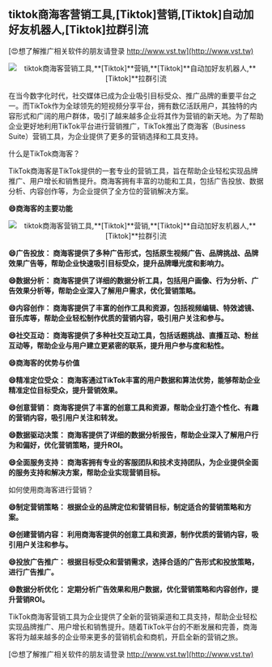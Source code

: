 ## **tiktok商海客营销工具,**[Tiktok]**营销,**[Tiktok]**自动加好友机器人,**[Tiktok]**拉群引流**

[😍想了解推广相关软件的朋友请登录 http://www.vst.tw](http://www.vst.tw)

 <center><img src="https://vst.tw/MP4/tuiguang/png/6.png" alt="tiktok商海客营销工具,**[Tiktok]**营销,**[Tiktok]**自动加好友机器人,**[Tiktok]**拉群引流"></center>

在当今数字化时代，社交媒体已成为企业吸引目标受众、推广品牌的重要平台之一。而TikTok作为全球领先的短视频分享平台，拥有数亿活跃用户，其独特的内容形式和广阔的用户群体，吸引了越来越多企业将其作为营销的新天地。为了帮助企业更好地利用TikTok平台进行营销推广，TikTok推出了商海客（Business Suite）营销工具，为企业提供了更多的营销选择和工具支持。

什么是TikTok商海客？

TikTok商海客是TikTok提供的一套专业的营销工具，旨在帮助企业轻松实现品牌推广、用户增长和销售提升。商海客拥有丰富的功能和工具，包括广告投放、数据分析、内容创作等，为企业提供了全方位的营销解决方案。

**😄商海客的主要功能**

 <center><img src="https://vst.tw/MP4/tuiguang/png/8.png" alt="tiktok商海客营销工具,**[Tiktok]**营销,**[Tiktok]**自动加好友机器人,**[Tiktok]**拉群引流"></center>

**😄广告投放： 商海客提供了多种广告形式，包括原生视频广告、品牌挑战、品牌效果广告等，帮助企业快速吸引目标受众，提升品牌曝光度和影响力。**

**😄数据分析： 商海客提供了详细的数据分析工具，包括用户画像、行为分析、广告效果分析等，帮助企业深入了解用户需求，优化营销策略。**

**😄内容创作： 商海客提供了丰富的创作工具和资源，包括视频编辑、特效滤镜、音乐库等，帮助企业轻松制作优质的营销内容，吸引用户关注和参与。**

**😄社交互动： 商海客提供了多种社交互动工具，包括话题挑战、直播互动、粉丝互动等，帮助企业与用户建立更紧密的联系，提升用户参与度和粘性。**

**😄商海客的优势与价值**

**😄精准定位受众： 商海客通过TikTok丰富的用户数据和算法优势，能够帮助企业精准定位目标受众，提升营销效果。**

**😄创意营销： 商海客提供了丰富的创意工具和资源，帮助企业打造个性化、有趣的营销内容，吸引用户关注和转发。**

**😄数据驱动决策： 商海客提供了详细的数据分析报告，帮助企业深入了解用户行为和偏好，优化营销策略，提升ROI。**

**😄全面服务支持： 商海客拥有专业的客服团队和技术支持团队，为企业提供全面的服务支持和解决方案，帮助企业实现营销目标。**

如何使用商海客进行营销？

**😄制定营销策略： 根据企业的品牌定位和营销目标，制定适合的营销策略和方案。**

**😄创建营销内容： 利用商海客提供的创意工具和资源，制作优质的营销内容，吸引用户关注和参与。**

**😄投放广告推广： 根据目标受众和营销需求，选择合适的广告形式和投放策略，进行广告推广。**

**😄数据分析优化： 定期分析广告效果和用户数据，优化营销策略和内容创作，提升营销ROI。**

TikTok商海客营销工具为企业提供了全新的营销渠道和工具支持，帮助企业轻松实现品牌推广、用户增长和销售提升。随着TikTok平台的不断发展和完善，商海客将为越来越多的企业带来更多的营销机会和商机，开启全新的营销之旅。

[😍想了解推广相关软件的朋友请登录 http://www.vst.tw](http://www.vst.tw)



